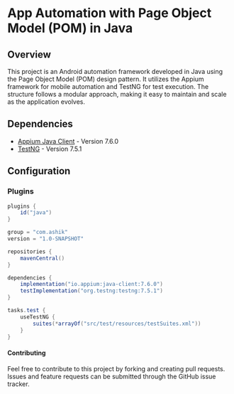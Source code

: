 # App Automation with Page Object Model (POM) in Java

## Overview

This project is an Android automation framework developed in Java using the Page Object Model (POM) design pattern. It utilizes the Appium framework for mobile automation and TestNG for test execution. The structure follows a modular approach, making it easy to maintain and scale as the application evolves.

## Dependencies

- [Appium Java Client](https://mvnrepository.com/artifact/io.appium/java-client) - Version 7.6.0
- [TestNG](https://mvnrepository.com/artifact/org.testng/testng) - Version 7.5.1

## Configuration

### Plugins
```groovy
plugins {
    id("java")
}

group = "com.ashik"
version = "1.0-SNAPSHOT"

repositories {
    mavenCentral()
}

dependencies {
    implementation("io.appium:java-client:7.6.0")
    testImplementation("org.testng:testng:7.5.1")
}

tasks.test {
    useTestNG {
        suites(*arrayOf("src/test/resources/testSuites.xml"))
    }
}
```
#### Contributing
Feel free to contribute to this project by forking and creating pull requests. Issues and feature requests can be submitted through the GitHub issue tracker.
